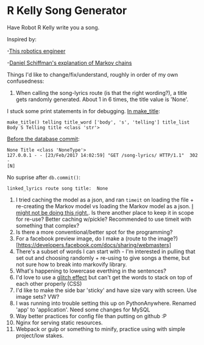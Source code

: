# R Kelly Song Generator

Have Robot R Kelly write you a song. 

Inspired by:

-[This robotics engineer](https://www.youtube.com/watch?v=20EfiLHG9aY)

-[Daniel Schiffman's explanation of Markov chains](https://www.youtube.com/watch?v=eGFJ8vugIWA)

Things I'd like to change/fix/understand, roughly in order of my own confusedness:

1. When calling the song-lyrics route (is that the right wording?), a title gets randomly generated. About 1 in 6 times, the title value is 'None'. 
 
 I stuck some print statements in for debugging. [In make_title](https://github.com/hanhanhan/robot_rkelly/blob/master/app/main/views.py#L64):

 ```
 make_title() telling title_word ['body', 's', 'telling'] title_list Body S Telling title <class 'str'>
 ```

 [Before the database commit](https://github.com/hanhanhan/robot_rkelly/blob/master/app/main/views.py#L79):

 ```
 None Title <class 'NoneType'>
 127.0.0.1 - - [23/Feb/2017 14:02:59] "GET /song-lyrics/ HTTP/1.1"  302 - 
 [N]
 ```

 No suprise after `db.commit()`:

 ```
 linked_lyrics route song title:  None
 ```

1. I tried caching the model as a json, and ran `timeit` on loading the file + re-creating the Markov model vs loading the Markov model as a json. [I might not be doing this right.](https://github.com/hanhanhan/robot_rkelly/blob/master/timeit_test.py). Is there another place to keep it in scope for re-use? Better caching w/pickle? Recommended to use timeit with something that complex?
1. Is there a more conventional/better spot for the programming?
2. For a facebook preview image, do I make a (route to the image?)[https://developers.facebook.com/docs/sharing/webmasters]
3. There's a subset of words I can start with - I'm interested in pulling that set out and choosing randomly + re-using to give songs a theme, but not sure how to break into markovify library.
4. What's happening to lowercase everthing in the sentences?
3. I'd love to use a [glitch effect](https://css-tricks.com/glitch-effect-text-images-svg/) but can't get the words to stack on top of each other properly (CSS)
3. I'd like to make the side bar 'sticky' and have size vary with screen. Use image sets? VW? 
4. I was running into trouble setting this up on PythonAnywhere. Renamed 'app' to 'application'. Need some changes for MySQL
5. Way better practices for config file than putting on github :P
6. Nginx for serving static resources.
7. Webpack or gulp or something to minify, practice using with simple project/low stakes.


